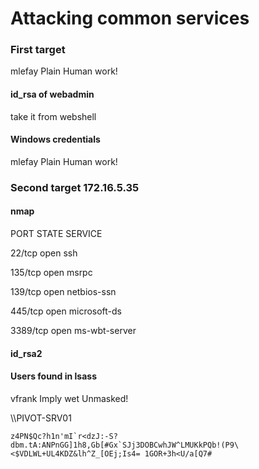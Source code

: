 # Attacking common services

### First target

mlefay  Plain Human work!

#### id\_rsa of webadmin

take it from webshell

#### Windows credentials

mlefay  Plain Human work!

### Second target 172.16.5.35

#### nmap

PORT STATE SERVICE&#x20;

22/tcp open ssh&#x20;

135/tcp open msrpc&#x20;

139/tcp open netbios-ssn&#x20;

445/tcp open microsoft-ds&#x20;

3389/tcp open ms-wbt-server

#### id\_rsa2

#### Users found in lsass

vfrank Imply wet Unmasked!

\\\PIVOT-SRV01

```
z4PN$Qc?h1n'mI`r<dzJ:-S?dbm.tA:ANPnGG]1h8,Gb[#Gx`SJj3DOBCwhJW^LMUKkPQb!(P9\<$VDLWL+UL4KDZ&lh^Z_[OEj;Is4= 1GOR+3h<U/a[Q7#
```
